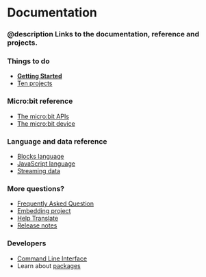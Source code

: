 # Documentation

### @description Links to the documentation, reference and projects.

### Things to do

* **[Getting Started](/getting-started)**
* [Ten projects](/projects)

### Micro:bit reference

* [The micro:bit APIs](/reference)
* [The micro:bit device](/device)

### Language and data reference

* [Blocks language](/blocks)
* [JavaScript language](/javascript)
* [Streaming data](/streaming)

### More questions?

* [Frequently Asked Question](/faq)
* [Embedding project](/share)
* [Help Translate](/translate)
* [Release notes](/release-notes)

### Developers

* [Command Line Interface](/cli)
* Learn about [packages](/packages)
